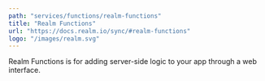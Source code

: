 ```yaml
---
path: "services/functions/realm-functions"
title: "Realm Functions"
url: "https://docs.realm.io/sync/#realm-functions"
logo: "/images/realm.svg"
---
```


Realm Functions is for adding server-side logic to your app through a web interface.
